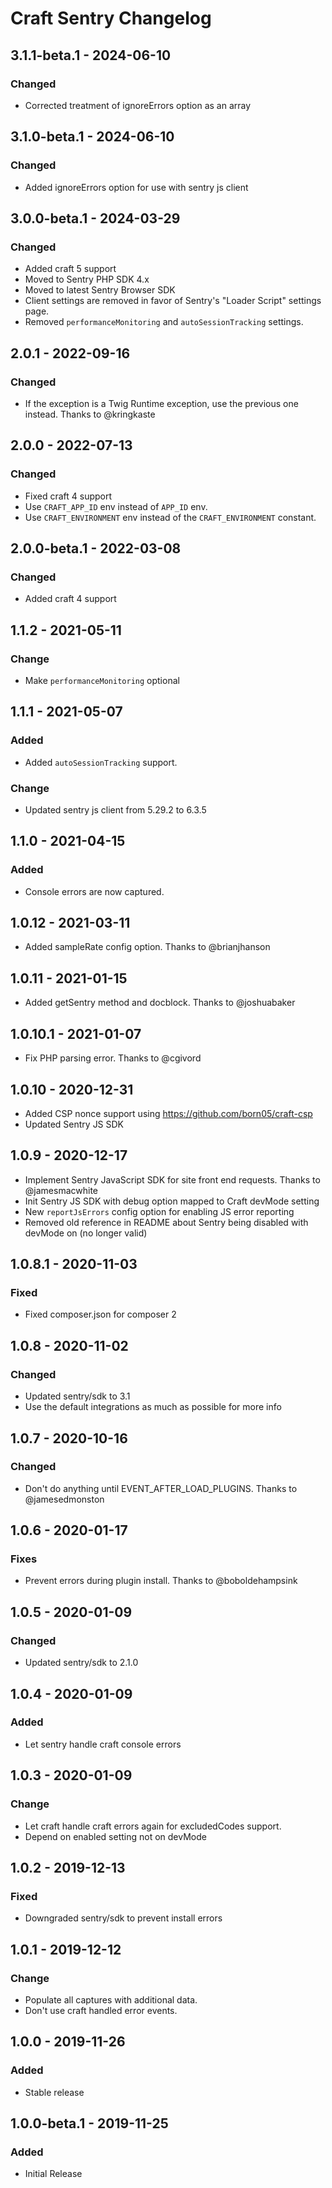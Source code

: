 # Craft Sentry Changelog

## 3.1.1-beta.1 - 2024-06-10
### Changed
- Corrected treatment of ignoreErrors option as an array

## 3.1.0-beta.1 - 2024-06-10
### Changed
- Added ignoreErrors option for use with sentry js client

## 3.0.0-beta.1 - 2024-03-29
### Changed
- Added craft 5 support
- Moved to Sentry PHP SDK 4.x
- Moved to latest Sentry Browser SDK
- Client settings are removed in favor of Sentry's "Loader Script" settings page.
- Removed `performanceMonitoring` and `autoSessionTracking` settings.

## 2.0.1 - 2022-09-16
### Changed
- If the exception is a Twig Runtime exception, use the previous one instead. Thanks to @kringkaste

## 2.0.0 - 2022-07-13
### Changed
- Fixed craft 4 support
- Use `CRAFT_APP_ID` env instead of `APP_ID` env.
- Use `CRAFT_ENVIRONMENT` env instead of the `CRAFT_ENVIRONMENT` constant.

## 2.0.0-beta.1 - 2022-03-08
### Changed
- Added craft 4 support

## 1.1.2 - 2021-05-11
### Change
- Make `performanceMonitoring` optional

## 1.1.1 - 2021-05-07
### Added
- Added `autoSessionTracking` support.

### Change
- Updated sentry js client from 5.29.2 to 6.3.5

## 1.1.0 - 2021-04-15
### Added
- Console errors are now captured.

## 1.0.12 - 2021-03-11
- Added sampleRate config option. Thanks to @brianjhanson

## 1.0.11 - 2021-01-15
- Added getSentry method and docblock. Thanks to @joshuabaker

## 1.0.10.1 - 2021-01-07
- Fix PHP parsing error. Thanks to @cgivord

## 1.0.10 - 2020-12-31
- Added CSP nonce support using https://github.com/born05/craft-csp
- Updated Sentry JS SDK

## 1.0.9 - 2020-12-17
- Implement Sentry JavaScript SDK for site front end requests. Thanks to @jamesmacwhite
- Init Sentry JS SDK with debug option mapped to Craft devMode setting
- New `reportJsErrors` config option for enabling JS error reporting
- Removed old reference in README about Sentry being disabled with devMode on (no longer valid)

## 1.0.8.1 - 2020-11-03
### Fixed
- Fixed composer.json for composer 2

## 1.0.8 - 2020-11-02
### Changed
- Updated sentry/sdk to 3.1
- Use the default integrations as much as possible for more info

## 1.0.7 - 2020-10-16
### Changed
- Don't do anything until EVENT_AFTER_LOAD_PLUGINS. Thanks to @jamesedmonston

## 1.0.6 - 2020-01-17
### Fixes
- Prevent errors during plugin install. Thanks to @boboldehampsink

## 1.0.5 - 2020-01-09
### Changed
- Updated sentry/sdk to 2.1.0

## 1.0.4 - 2020-01-09
### Added
- Let sentry handle craft console errors

## 1.0.3 - 2020-01-09
### Change
- Let craft handle craft errors again for excludedCodes support.
- Depend on enabled setting not on devMode

## 1.0.2 - 2019-12-13
### Fixed
- Downgraded sentry/sdk to prevent install errors

## 1.0.1 - 2019-12-12
### Change
- Populate all captures with additional data.
- Don't use craft handled error events.

## 1.0.0 - 2019-11-26
### Added
- Stable release

## 1.0.0-beta.1 - 2019-11-25
### Added
- Initial Release

